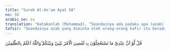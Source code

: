 ```yaml
---
title: "Surah Al-An'am Ayat 58"
no: 58
arabic_no: ٥٨
translation: "Katakanlah (Muhammad), “Seandainya ada padaku apa (azab) yang kamu minta agar disegerakan kedatangannya, tentu selesailah segala perkara antara aku dan kamu.” Dan Allah lebih mengetahui tentang orang-orang yang zalim."
tafsir: "Seandainya azab yang diminta oleh orang-orang kafir itu berada di tangan Muhammad saw, tentulah mereka sudah dibinasakan, karena mereka telah mendustakan ayat Allah, menentang seruan Nabi, dan menghalang-halangi orang lain masuk Islam.\n\nAllah Maha Mengetahui orang-orang yang zalim dan orang-orang yang tidak dapat lagi diharapkan keimanannya. Dia Maha Mengetahui azab yang pantas diberikan kepada mereka itu dan Dia pasti mengazab mereka sesuai dengan waktu yang telah ditetapkan-Nya."
---
```

قُلْ لَّوْ اَنَّ عِنْدِيْ مَا تَسْتَعْجِلُوْنَ بِهٖ لَقُضِيَ الْاَمْرُ بَيْنِيْ وَبَيْنَكُمْ ۗوَاللّٰهُ اَعْلَمُ بِالظّٰلِمِيْنَ 